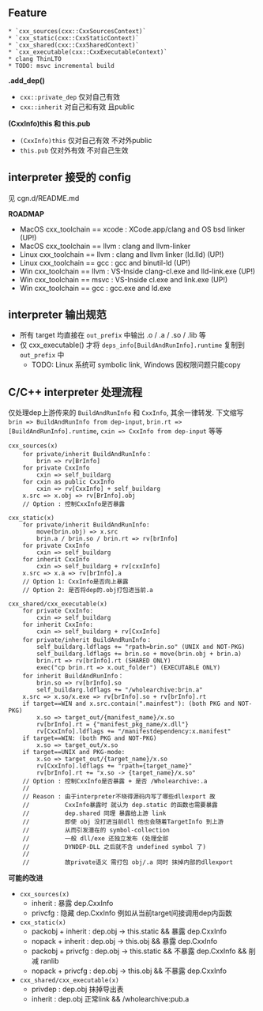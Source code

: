 
## Feature
    * `cxx_sources(cxx::CxxSourcesContext)`
    * `cxx_static(cxx::CxxStaticContext)`
    * `cxx_shared(cxx::CxxSharedContext)`
    * `cxx_executable(cxx::CxxExecutableContext)`
    * clang ThinLTO
    * TODO: msvc incremental build

**.add_dep()**
* `cxx::private_dep` 仅对自己有效
* `cxx::inherit` 对自己和有效 且public

**(CxxInfo)this 和 this.pub**
* `(CxxInfo)this` 仅对自己有效 不对外public
* `this.pub` 仅对外有效 不对自己生效

## interpreter 接受的 config
见 cgn.d/README.md

**ROADMAP**
* MacOS cxx_toolchain == xcode : XCode.app/clang and OS bsd linker       (UP!)
* MacOS cxx_toolchain == llvm  : clang and llvm-linker
* Linux cxx_toolchain == llvm : clang and llvm linker (ld.lld)  		 (UP!)
* Linux cxx_toolchain == gcc  : gcc and binutil-ld  					 (UP!)
* Win   cxx_toolchain == llvm : VS-Inside clang-cl.exe and lld-link.exe  (UP!)
* Win   cxx_toolchain == msvc : VS-Inside cl.exe and link.exe  			 (UP!)
* Win   cxx_toolchain == gcc  : gcc.exe and ld.exe

## interpreter 输出规范
* 所有 target 均直接在 `out_prefix` 中输出 .o / .a / .so / .lib 等
* 仅 cxx_executable() 才将 `deps_info[BuildAndRunInfo].runtime` 复制到 `out_prefix` 中
    * TODO: Linux 系统可 symbolic link, Windows 因权限问题只能copy

## C/C++ interpreter 处理流程
仅处理dep上游传来的 `BuildAndRunInfo` 和 `CxxInfo`, 其余一律转发.
下文缩写 `brin => BuildAndRunInfo from dep-input`, `brin.rt => [BuildAndRunInfo].runtime`, `cxin => CxxInfo from dep-input` 等等

```
cxx_sources(x)
	for private/inherit BuildAndRunInfo：
		brin => rv[BrInfo]
	for private CxxInfo
		cxin => self_buildarg
	for cxin as public CxxInfo
		cxin => rv[CxxInfo] + self_buildarg
	x.src => x.obj => rv[BrInfo].obj
	// Option : 控制CxxInfo是否暴露

cxx_static(x)
	for private/inherit BuildAndRunInfo:
		move(brin.obj) => x.src
		brin.a / brin.so / brin.rt => rv[brInfo]
	for private CxxInfo
		cxin => self_buildarg
	for inherit CxxInfo
		cxin => self_buildarg + rv[cxxInfo]
	x.src => x.a => rv[brInfo].a
	// Option 1: CxxInfo是否向上暴露
	// Option 2: 是否将dep的.obj打包进当前.a

cxx_shared/cxx_executable(x)
	for private CxxInfo:
		cxin => self_buildarg
	for inherit CxxInfo:
		cxin => self_buildarg + rv[CxxInfo]
	for private/inherit BuildAndRunInfo：
		self_buildarg.ldflags += "rpath=brin.so" (UNIX and NOT-PKG)
		self_buildarg.ldflags += brin.so + move(brin.obj + brin.a)
		brin.rt => rv[brInfo].rt (SHARED ONLY)
		exec("cp brin.rt => x.out_folder") (EXECUTABLE ONLY)
	for inherit BuildAndRunInfo：
		brin.so => rv[brInfo].so
		self_buildarg.ldflags += "/wholearchive:brin.a"
	x.src => x.so/x.exe => rv[brInfo].so + rv[brInfo].rt
	if target==WIN and x.src.contain(".mainfest"): (both PKG and NOT-PKG)
		x.so => target_out/{manifest_name}/x.so
		rv[brInfo].rt = {"manifest_pkg_name/x.dll"}
		rv[CxxInfo].ldflags += "/manifestdependency:x.manifest"
	if target==WIN: (both PKG and NOT-PKG)
		x.so => target_out/x.so
	if target==UNIX and PKG-mode:
		x.so => target_out/{target_name}/x.so
		rv[CxxInfo].ldflags += "rpath={target_name}"
		rv[brInfo].rt += "x.so -> {target_name}/x.so"
	// Option : 控制CxxInfo是否暴露 + 是否 /Wholearchive:.a
	//
	// Reason : 由于interpreter不晓得源码内写了哪些dllexport 故
	//			CxxInfo暴露时 就认为 dep.static 的函数也需要暴露
	//			dep.shared 同理 暴露给上游 link
	//			即使 obj 没打进当前dll 他也会随着TargetInfo 到上游
	//			从而引发潜在的 symbol-collection
	//			一般 dll/exe 还独立发布 (处理全部
	//		    DYNDEP-DLL 之后就不含 undefined symbol 了)
	//
	//			故private语义 需打包 obj/.a 同时 抹掉内部的dllexport

```

**可能的改进**
* `cxx_sources(x)`
	* inherit : 暴露 dep.CxxInfo
	* privcfg : 隐藏 dep.CxxInfo 例如从当前target间接调用dep内函数
* `cxx_static(x)`
	* packobj + inherit : dep.obj -> this.static && 暴露 dep.CxxInfo
	* nopack  + inherit : dep.obj -> this.obj    && 暴露 dep.CxxInfo
	* packobj + privcfg : dep.obj -> this.static && 不暴露 dep.CxxInfo && 削减 ranlib
	* nopack  + privcfg : dep.obj -> this.obj    && 不暴露 dep.CxxInfo
* `cxx_shared/cxx_executable(x)`
	* privdep : dep.obj 抹掉导出表
	* inherit : dep.obj 正常link  && /wholearchive:pub.a
